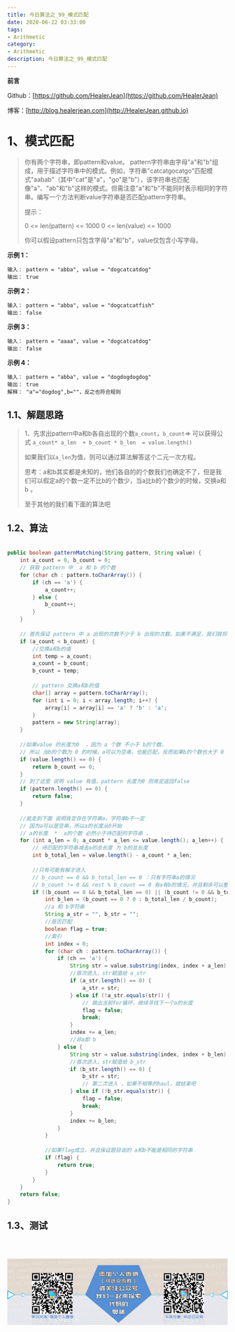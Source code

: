 ```yaml
---
title: 今日算法之_99_模式匹配
date: 2020-06-22 03:33:00
tags: 
- Arithmetic
category: 
- Arithmetic
description: 今日算法之_99_模式匹配
---
```


**前言**     

 Github：[https://github.com/HealerJean](https://github.com/HealerJean)         

 博客：[http://blog.healerjean.com](http://HealerJean.github.io)          



# 1、模式匹配
> 你有两个字符串，即pattern和value。 pattern字符串由字母"a"和"b"组成，用于描述字符串中的模式。例如，字符串"catcatgocatgo"匹配模式"aabab"（其中"cat"是"a"，"go"是"b"），该字符串也匹配像"a"、"ab"和"b"这样的模式。但需注意"a"和"b"不能同时表示相同的字符串。编写一个方法判断value字符串是否匹配pattern字符串。     
>
> 提示：    
>
> 0 <= len(pattern) <= 1000
> 0 <= len(value) <= 1000    
>
> 你可以假设pattern只包含字母"a"和"b"，value仅包含小写字母。    



**示例 1：**

```
输入： pattern = "abba", value = "dogcatcatdog"
输出： true
```

**示例 2：**

```
输入： pattern = "abba", value = "dogcatcatfish"
输出： false
```

**示例 3：**

```
输入： pattern = "aaaa", value = "dogcatcatdog"
输出： false
```

**示例 4：**

```
输入： pattern = "abba", value = "dogdogdogdog"
输出： true
解释： "a"="dogdog",b=""，反之也符合规则
```





## 1.1、解题思路 

> 1、先求出pattern中a和b各自出现的个数`a_count`，`b_count`=> 可以获得公式  `a_count* a_len  + b_count * b_len  = value.length()`    
>
> 如果我们以`a_len`为值，则可以通过算法解答这个二元一次方程。    
>
> 思考：a和b其实都是未知的，他们各自的的个数我们也确定不了，但是我们可以假定a的个数一定不比b的个数少，当a比b的个数少的时候，交换a和b  。    
>
> 至于其他的我们看下面的算法吧



## 1.2、算法

```java

public boolean patternMatching(String pattern, String value) {
    int a_count = 0, b_count = 0;
    // 获取 pattern 中  a 和 b 的个数
    for (char ch : pattern.toCharArray()) {
        if (ch == 'a') {
            a_count++;
        } else {
            b_count++;
        }
    }

    // 首先保证 pattern 中 a 出现的次数不少于 b 出现的次数。如果不满足，我们就将 a 和 b 互相替换；
    if (a_count < b_count) {
        //交换a和b的值
        int temp = a_count;
        a_count = b_count;
        b_count = temp;

        // pattern 交换a和b的值
        char[] array = pattern.toCharArray();
        for (int i = 0; i < array.length; i++) {
            array[i] = array[i] == 'a' ? 'b' : 'a';
        }
        pattern = new String(array);
    }

    //如果value 的长度为0  ，因为 a 个数 不小于 b的个数，
    // 所以 当b的个数为 0 的时候。a可以为空串，也能匹配，反而如果b的个数也大于 0 ，a"和"b"不能同时表示相同的字符串，则肯定不会匹配
    if (value.length() == 0) {
        return b_count == 0;
    }
    // 到了这里 说明 value 有值，pattern 长度为0 则肯定返回false
    if (pattern.length() == 0) {
        return false;
    }

    //能走到下面 说明肯定存在字符串a，字符串b不一定
    // 因为a可以是空串，所以a的长度从0开始
    // a的长度  *  a的个数 必然小于待匹配的字符串 ，
    for (int a_len = 0; a_count * a_len <= value.length(); a_len++) {
        // 待匹配的字符串减去a的总长度 为 b的总长度
        int b_total_len = value.length() - a_count * a_len;

        //只有可能有解才进入
        // b_count == 0 && b_total_len == 0 ：只有字符串a的情况
        // b_count != 0 && rest % b_count == 0 有a有b的情况，并且剩余可以整除b的个数
        if ((b_count == 0 && b_total_len == 0) || (b_count != 0 && b_total_len % b_count == 0)) {
            int b_len = (b_count == 0 ? 0 : b_total_len / b_count);
            //a 和 b字符串
            String a_str = "", b_str = "";
            //是否匹配
            boolean flag = true;
            //索引
            int index = 0;
            for (char ch : pattern.toCharArray()) {
                if (ch == 'a') {
                    String str = value.substring(index, index + a_len);
                    //首次进入，str赋值给 a_str
                    if (a_str.length() == 0) {
                        a_str = str;
                    } else if (!a_str.equals(str)) {
                        // 跳出当前for循环，继续寻找下一个a的长度
                        flag = false;
                        break;
                    }
                    index += a_len;
                    //非a即 b
                } else {
                    String str = value.substring(index, index + b_len);
                    //首次进入，str赋值给 b_str
                    if (b_str.length() == 0) {
                        b_str = str;
                        // 第二次进入 ，如果不相等的haul，就结束吧
                    } else if (!b_str.equals(str)) {
                        flag = false;
                        break;
                    }
                    index += b_len;
                }
            }

            //如果flag成立，并且保证题目说的 a和b不能是相同的字符串
            if (flag) {
                return true;
            }
        }
    }
    return false;
}

```




## 1.3、测试 

```java

```



​          

![ContactAuthor](https://raw.githubusercontent.com/HealerJean/HealerJean.github.io/master/assets/img/artical_bottom.jpg)



<link rel="stylesheet" href="https://unpkg.com/gitalk/dist/gitalk.css">

<script src="https://unpkg.com/gitalk@latest/dist/gitalk.min.js"></script> 
<div id="gitalk-container"></div>    
 <script type="text/javascript">
    var gitalk = new Gitalk({
		clientID: `1d164cd85549874d0e3a`,
		clientSecret: `527c3d223d1e6608953e835b547061037d140355`,
		repo: `HealerJean.github.io`,
		owner: 'HealerJean',
		admin: ['HealerJean'],
		id: 'm170Wk43YZXrbiPJ',
    });
    gitalk.render('gitalk-container');
</script> 

